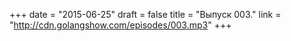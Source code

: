 +++
date = "2015-06-25"
draft = false
title = "Выпуск 003."
link = "http://cdn.golangshow.com/episodes/003.mp3"
+++
